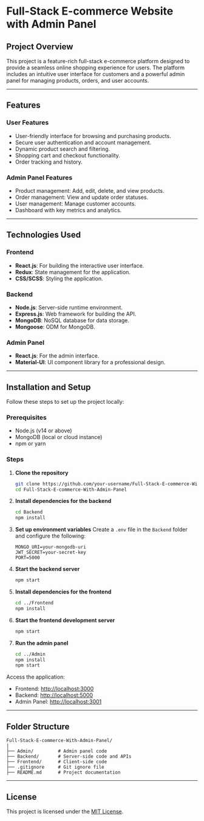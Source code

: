 # Full-Stack E-commerce Website with Admin Panel

## Project Overview
This project is a feature-rich full-stack e-commerce platform designed to provide a seamless online shopping experience for users. The platform includes an intuitive user interface for customers and a powerful admin panel for managing products, orders, and user accounts.

---

## Features

### User Features
- User-friendly interface for browsing and purchasing products.
- Secure user authentication and account management.
- Dynamic product search and filtering.
- Shopping cart and checkout functionality.
- Order tracking and history.

### Admin Panel Features
- Product management: Add, edit, delete, and view products.
- Order management: View and update order statuses.
- User management: Manage customer accounts.
- Dashboard with key metrics and analytics.

---

## Technologies Used

### Frontend
- **React.js**: For building the interactive user interface.
- **Redux**: State management for the application.
- **CSS/SCSS**: Styling the application.

### Backend
- **Node.js**: Server-side runtime environment.
- **Express.js**: Web framework for building the API.
- **MongoDB**: NoSQL database for data storage.
- **Mongoose**: ODM for MongoDB.

### Admin Panel
- **React.js**: For the admin interface.
- **Material-UI**: UI component library for a professional design.

---

## Installation and Setup

Follow these steps to set up the project locally:

### Prerequisites
- Node.js (v14 or above)
- MongoDB (local or cloud instance)
- npm or yarn

### Steps
1. **Clone the repository**
   ```bash
   git clone https://github.com/your-username/Full-Stack-E-commerce-With-Admin-Panel.git
   cd Full-Stack-E-commerce-With-Admin-Panel
   ```

2. **Install dependencies for the backend**
   ```bash
   cd Backend
   npm install
   ```

3. **Set up environment variables**
   Create a `.env` file in the `Backend` folder and configure the following:
   ```env
   MONGO_URI=your-mongodb-uri
   JWT_SECRET=your-secret-key
   PORT=5000
   ```

4. **Start the backend server**
   ```bash
   npm start
   ```

5. **Install dependencies for the frontend**
   ```bash
   cd ../Frontend
   npm install
   ```

6. **Start the frontend development server**
   ```bash
   npm start
   ```

7. **Run the admin panel**
   ```bash
   cd ../Admin
   npm install
   npm start
   ```

Access the application:
- Frontend: [http://localhost:3000](http://localhost:3000)
- Backend: [http://localhost:5000](http://localhost:5000)
- Admin Panel: [http://localhost:3001](http://localhost:3001)

---

## Folder Structure
```
Full-Stack-E-commerce-With-Admin-Panel/
|
├── Admin/         # Admin panel code
├── Backend/       # Server-side code and APIs
├── Frontend/      # Client-side code
├── .gitignore     # Git ignore file
├── README.md      # Project documentation
```

---

## License
This project is licensed under the [MIT License](LICENSE).




